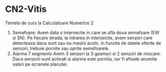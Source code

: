 # CN2-Vitis
Temele de curs la Calculatoare Numerice 2


1. Semafoare:
Avem data o intersectie in care se afla doua semafoare (EW si SN). Pe fiecare strada, la intrarea in intersectie, avem senzori care detecteaza daca sunt sau nu masini acolo. In functie de datele oferite de senzori, trebuie pornite sau oprite semafoarele.
2. Alarma 7 segments
Avem 3 senzori la 3 geamuri si 2 senzori de miscare. Daca senzorii sunt activati si alarma este pornita, vor fi afisate anumite valori pe ecranele placutei.
